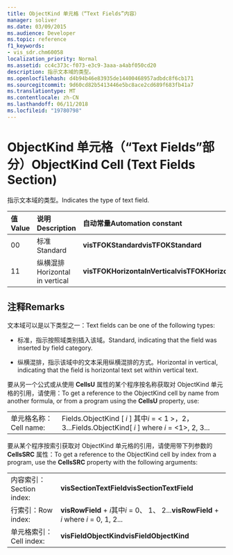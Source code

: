 ```yaml
---
title: ObjectKind 单元格（“Text Fields”内容）
manager: soliver
ms.date: 03/09/2015
ms.audience: Developer
ms.topic: reference
f1_keywords:
- vis_sdr.chm60058
localization_priority: Normal
ms.assetid: cc4c373c-f073-e3c9-3aaa-a4abf050cd20
description: 指示文本域的类型。
ms.openlocfilehash: d4b94b46e83935de14400468957adbdc8f6cb171
ms.sourcegitcommit: 9d60cd82b5413446e5bc8ace2cd689f683fb41a7
ms.translationtype: MT
ms.contentlocale: zh-CN
ms.lasthandoff: 06/11/2018
ms.locfileid: "19780798"
---
```

# <a name="objectkind-cell-text-fields-section"></a><span data-ttu-id="abe55-103">ObjectKind 单元格（“Text Fields”部分）</span><span class="sxs-lookup"><span data-stu-id="abe55-103">ObjectKind Cell (Text Fields Section)</span></span>

<span data-ttu-id="abe55-104">指示文本域的类型。</span><span class="sxs-lookup"><span data-stu-id="abe55-104">Indicates the type of text field.</span></span>
  
|<span data-ttu-id="abe55-105">**值**</span><span class="sxs-lookup"><span data-stu-id="abe55-105">**Value**</span></span>|<span data-ttu-id="abe55-106">**说明**</span><span class="sxs-lookup"><span data-stu-id="abe55-106">**Description**</span></span>|<span data-ttu-id="abe55-107">**自动常量**</span><span class="sxs-lookup"><span data-stu-id="abe55-107">**Automation constant**</span></span>|
|:-----|:-----|:-----|
| <span data-ttu-id="abe55-108">0</span><span class="sxs-lookup"><span data-stu-id="abe55-108">0</span></span>  <br/> | <span data-ttu-id="abe55-109">标准</span><span class="sxs-lookup"><span data-stu-id="abe55-109">Standard</span></span>  <br/> |<span data-ttu-id="abe55-110">**visTFOKStandard**</span><span class="sxs-lookup"><span data-stu-id="abe55-110">**visTFOKStandard**</span></span> <br/> |
| <span data-ttu-id="abe55-111">1</span><span class="sxs-lookup"><span data-stu-id="abe55-111">1</span></span>  <br/> |<span data-ttu-id="abe55-112">纵横混排</span><span class="sxs-lookup"><span data-stu-id="abe55-112">Horizontal in vertical</span></span>  <br/> |<span data-ttu-id="abe55-113">**visTFOKHorizontaInVertical**</span><span class="sxs-lookup"><span data-stu-id="abe55-113">**visTFOKHorizontaInVertical**</span></span> <br/> |
   
## <a name="remarks"></a><span data-ttu-id="abe55-114">注释</span><span class="sxs-lookup"><span data-stu-id="abe55-114">Remarks</span></span>

<span data-ttu-id="abe55-115">文本域可以是以下类型之一：</span><span class="sxs-lookup"><span data-stu-id="abe55-115">Text fields can be one of the following types:</span></span>
  
- <span data-ttu-id="abe55-116">标准，指示按照域类别插入该域。</span><span class="sxs-lookup"><span data-stu-id="abe55-116">Standard, indicating that the field was inserted by field category.</span></span>
    
- <span data-ttu-id="abe55-117">纵横混排，指示该域中的文本采用纵横混排的方式。</span><span class="sxs-lookup"><span data-stu-id="abe55-117">Horizontal in vertical, indicating that the field is horizontal text set within vertical text.</span></span>
    
<span data-ttu-id="abe55-118">要从另一个公式或从使用 **CellsU** 属性的某个程序按名称获取对 ObjectKind 单元格的引用，请使用：</span><span class="sxs-lookup"><span data-stu-id="abe55-118">To get a reference to the ObjectKind cell by name from another formula, or from a program using the **CellsU** property, use:</span></span> 
  
|||
|:-----|:-----|
| <span data-ttu-id="abe55-119">单元格名称：</span><span class="sxs-lookup"><span data-stu-id="abe55-119">Cell name:</span></span>  <br/> | <span data-ttu-id="abe55-120">Fields.ObjectKind [ *i* ] 其中*i* = < 1 >，2，3...</span><span class="sxs-lookup"><span data-stu-id="abe55-120">Fields.ObjectKind[  *i*  ]            where  *i*  = <1>, 2, 3...</span></span>  <br/> |
   
<span data-ttu-id="abe55-121">要从某个程序按索引获取对 ObjectKind 单元格的引用，请使用带下列参数的 **CellsSRC** 属性：</span><span class="sxs-lookup"><span data-stu-id="abe55-121">To get a reference to the ObjectKind cell by index from a program, use the **CellsSRC** property with the following arguments:</span></span> 
  
|||
|:-----|:-----|
| <span data-ttu-id="abe55-122">内容索引：</span><span class="sxs-lookup"><span data-stu-id="abe55-122">Section index:</span></span>  <br/> |<span data-ttu-id="abe55-123">**visSectionTextField**</span><span class="sxs-lookup"><span data-stu-id="abe55-123">**visSectionTextField**</span></span> <br/> |
| <span data-ttu-id="abe55-124">行索引：</span><span class="sxs-lookup"><span data-stu-id="abe55-124">Row index:</span></span>  <br/> |<span data-ttu-id="abe55-125">**visRowField** +  *i*其中*i* = 0、 1、 2...</span><span class="sxs-lookup"><span data-stu-id="abe55-125">**visRowField** +  *i*            where  *i*  = 0, 1, 2...</span></span>  <br/> |
| <span data-ttu-id="abe55-126">单元格索引：</span><span class="sxs-lookup"><span data-stu-id="abe55-126">Cell index:</span></span>  <br/> |<span data-ttu-id="abe55-127">**visFieldObjectKind**</span><span class="sxs-lookup"><span data-stu-id="abe55-127">**visFieldObjectKind**</span></span> <br/> |
   

